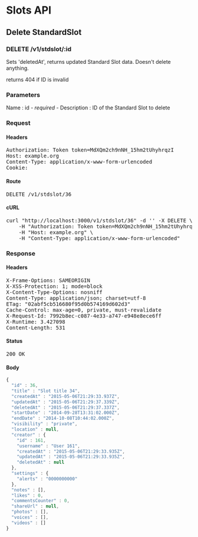 # Slots API

## Delete StandardSlot

### DELETE /v1/stdslot/:id

Sets &#39;deletedAt&#39;, returns updated Standard Slot data. Doesn&#39;t delete anything.

returns 404 if ID is invalid

### Parameters

Name : id *- required -*
Description : ID of the Standard Slot to delete

### Request

#### Headers

<pre>Authorization: Token token=MdXQm2ch9nNH_15hm2tUhyhrqzI
Host: example.org
Content-Type: application/x-www-form-urlencoded
Cookie: </pre>

#### Route

<pre>DELETE /v1/stdslot/36</pre>

#### cURL

<pre class="request">curl &quot;http://localhost:3000/v1/stdslot/36&quot; -d &#39;&#39; -X DELETE \
	-H &quot;Authorization: Token token=MdXQm2ch9nNH_15hm2tUhyhrqzI&quot; \
	-H &quot;Host: example.org&quot; \
	-H &quot;Content-Type: application/x-www-form-urlencoded&quot;</pre>

### Response

#### Headers

<pre>X-Frame-Options: SAMEORIGIN
X-XSS-Protection: 1; mode=block
X-Content-Type-Options: nosniff
Content-Type: application/json; charset=utf-8
ETag: &quot;02abf5cb516680f95d0b574169d602d3&quot;
Cache-Control: max-age=0, private, must-revalidate
X-Request-Id: 7992b8ec-c087-4e33-a747-e948e8ece6ff
X-Runtime: 3.427098
Content-Length: 531</pre>

#### Status

<pre>200 OK</pre>

#### Body

```javascript
{
  "id" : 36,
  "title" : "Slot title 34",
  "createdAt" : "2015-05-06T21:29:33.937Z",
  "updatedAt" : "2015-05-06T21:29:37.339Z",
  "deletedAt" : "2015-05-06T21:29:37.337Z",
  "startDate" : "2014-09-28T13:31:02.000Z",
  "endDate" : "2014-10-08T10:44:02.000Z",
  "visibility" : "private",
  "location" : null,
  "creator" : {
    "id" : 161,
    "username" : "User 161",
    "createdAt" : "2015-05-06T21:29:33.935Z",
    "updatedAt" : "2015-05-06T21:29:33.935Z",
    "deletedAt" : null
  },
  "settings" : {
    "alerts" : "0000000000"
  },
  "notes" : [],
  "likes" : 0,
  "commentsCounter" : 0,
  "shareUrl" : null,
  "photos" : [],
  "voices" : [],
  "videos" : []
}
```
